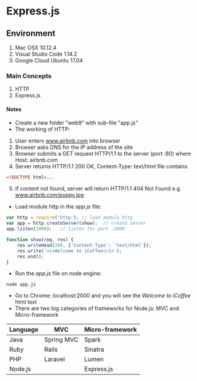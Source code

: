 # Express.js

## Environment

1. Mac OSX 10.12.4
2. Visual Studio Code 1.14.2
3. Google Cloud Ubuntu 17.04

### Main Concepts

1. HTTP
2. Express.js

#### Notes

* Create a new folder "web9" with sub-file "app.js"
* The working of HTTP:
1. User enters www.airbnb.com into browser
2. Browser asks DNS for the IP address of the site
3. Browser submits a GET request HTTP/1.1 to the server (port :80) where Host: airbnb.com
4. Server returns HTTP/1.1 200 OK, Content-Type: text/html file contains
```html
<!DOCTYPE html>...
```
5. If content not found, server will return HTTP/1.1 404 Not Found e.g. www.airbnb.com/puppy.jpg

* Load module http in the *app.js* file:
```javascript
var http = require('http');	// load module http
var app = http.createServer(show);	// create server
app.listen(2000);	// listen for port :2000

function show(req, res) {
	res.writeHead(200, {'Content-Type': 'text/html'});
	res.write('<i>Welcome to iCoffee</i>');
	res.end();
}
```
* Run the *app.js* file on node engine:
```shell
node app.js
```
* Go to Chrome: localhost:2000 and you will see the *Welcome to iCoffee* html text
* There are two big categories of frameworks for Node.js: MVC and Micro-framework

| Language	| MVC	| Micro-framework|
| --------- | ----- | ---------------|
| Java      | Spring MVC | Spark 	 |
| Ruby 		| Rails		 | Sinatra	 |
| PHP		| Laravel	 | Lumen	 |
| Node.js	| 			 | Express.js|
